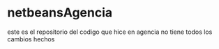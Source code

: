 # netbeansAgencia
este es el repositorio del codigo que hice en agencia no tiene todos los cambios hechos
